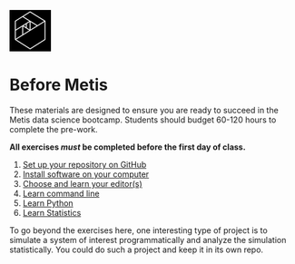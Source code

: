 ![Metis logo](img/metis.png)

# Before Metis

These materials are designed to ensure you are ready to succeed in the
Metis data science bootcamp. Students should budget 60-120 hours to complete the pre-work.

**All exercises _must_ be completed before the first day of class.**

 1. [Set up your repository on GitHub](01-set_up_repo.md)
 2. [Install software on your computer](02-install.md)
 3. [Choose and learn your editor(s)](03-editors.md)
 4. [Learn command line](04-command_line.md)
 5. [Learn Python](05-python.md)
 6. [Learn Statistics](06-statistics.md)

To go beyond the exercises here, one interesting type of project is to
simulate a system of interest programmatically and analyze the
simulation statistically. You could do such a project and keep it in
its own repo.
